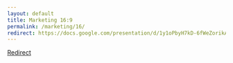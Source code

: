 ```yaml
---
layout: default
title: Marketing 16:9
permalink: /marketing/16/
redirect: https://docs.google.com/presentation/d/1y1oPbyH7kD-6fWeZorikATc3afNyrnF-IC3hv_IdH3c/edit?usp=sharing
---
```


<meta name="robots" content="noindex,nofollow">

[Redirect](https://docs.google.com/presentation/d/1y1oPbyH7kD-6fWeZorikATc3afNyrnF-IC3hv_IdH3c/edit?usp=sharing)